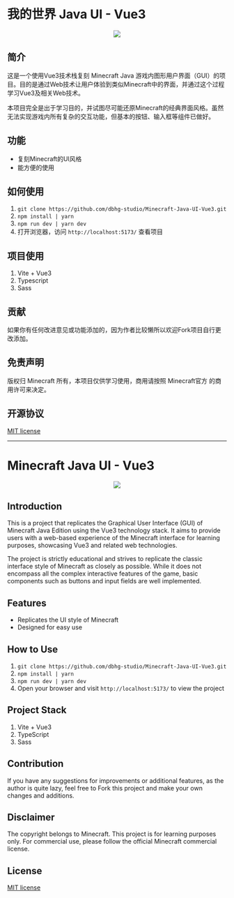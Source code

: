 # 我的世界 Java UI - Vue3

<center><img src="https://img.cdn.tencent-qq.cn/Yize/2023/05/7afe564f3ae6ba2f.png"></center>

## 简介
这是一个使用Vue3技术栈复刻 Minecraft Java 游戏内图形用户界面（GUI）的项目。目的是通过Web技术让用户体验到类似Minecraft中的界面，并通过这个过程学习Vue3及相关Web技术。

本项目完全是出于学习目的，并试图尽可能还原Minecraft的经典界面风格。虽然无法实现游戏内所有复杂的交互功能，但基本的按钮、输入框等组件已做好。

## 功能
- 复刻Minecraft的UI风格
- 能方便的使用

## 如何使用
1. `git clone https://github.com/dbhg-studio/Minecraft-Java-UI-Vue3.git`
2. `npm install | yarn `
3. `npm run dev | yarn dev`
4. 打开浏览器，访问 `http://localhost:5173/` 查看项目

## 项目使用
1. Vite + Vue3
2. Typescript
3. Sass

## 贡献
如果你有任何改进意见或功能添加的，因为作者比较懒所以欢迎Fork项目自行更改添加。

## 免责声明
版权归 Minecraft 所有，本项目仅供学习使用，商用请按照 Minecraft官方 的商用许可来决定。

## 开源协议
[MIT license](./LICENSE)

--- 

# Minecraft Java UI - Vue3

<center><img src="https://img.cdn.tencent-qq.cn/Yize/2023/05/7afe564f3ae6ba2f.png"></center>

## Introduction
This is a project that replicates the Graphical User Interface (GUI) of Minecraft Java Edition using the Vue3 technology stack. It aims to provide users with a web-based experience of the Minecraft interface for learning purposes, showcasing Vue3 and related web technologies.

The project is strictly educational and strives to replicate the classic interface style of Minecraft as closely as possible. While it does not encompass all the complex interactive features of the game, basic components such as buttons and input fields are well implemented.

## Features
- Replicates the UI style of Minecraft
- Designed for easy use

## How to Use
1. `git clone https://github.com/dbhg-studio/Minecraft-Java-UI-Vue3.git`
2. `npm install | yarn `
3. `npm run dev | yarn dev`
4. Open your browser and visit `http://localhost:5173/` to view the project

## Project Stack
1. Vite + Vue3
2. TypeScript
3. Sass

## Contribution
If you have any suggestions for improvements or additional features, as the author is quite lazy, feel free to Fork this project and make your own changes and additions.

## Disclaimer
The copyright belongs to Minecraft. This project is for learning purposes only. For commercial use, please follow the official Minecraft commercial license.

## License
[MIT license](./LICENSE)
